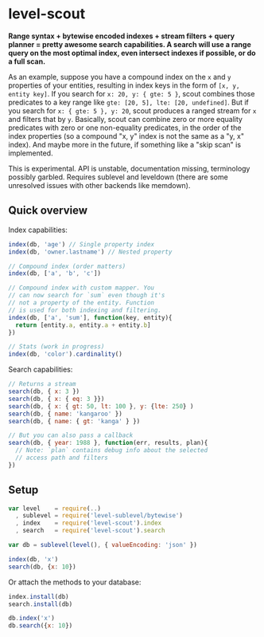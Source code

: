 # level-scout

**Range syntax + bytewise encoded indexes + stream filters + query planner = pretty awesome search capabilities. A search will use a range query on the most optimal index, even intersect indexes if possible, or do a full scan.**

As an example, suppose you have a compound index on the `x` and `y` properties of your entities, resulting in index keys in the form of `[x, y, entity key]`. If you search for `x: 20, y: { gte: 5 }`, scout combines those predicates to a key range like `gte: [20, 5], lte: [20, undefined]`. But if you search for `x: { gte: 5 }, y: 20`, scout produces a ranged stream for `x` and filters that by `y`. Basically, scout can combine zero or more equality predicates with zero or one non-equality predicates, in the order of the index properties (so a compound "x, y" index is not the same as a "y, x" index). And maybe more in the future, if something like a "skip scan" is implemented.

This is experimental. API is unstable, documentation missing, terminology possibly garbled. Requires sublevel and leveldown (there are some unresolved issues with other backends like memdown).

## Quick overview

Index capabilities:

```js
index(db, 'age') // Single property index
index(db, 'owner.lastname') // Nested property

// Compound index (order matters)
index(db, ['a', 'b', 'c']) 

// Compound index with custom mapper. You
// can now search for `sum` even though it's
// not a property of the entity. Function
// is used for both indexing and filtering.
index(db, ['a', 'sum'], function(key, entity){
  return [entity.a, entity.a + entity.b]
})

// Stats (work in progress)
index(db, 'color').cardinality()

```

Search capabilities:

```js
// Returns a stream
search(db, { x: 3 })
search(db, { x: { eq: 3 }})
search(db, { x: { gt: 50, lt: 100 }, y: {lte: 250} )
search(db, { name: 'kangaroo' })
search(db, { name: { gt: 'kanga' } })

// But you can also pass a callback
search(db, { year: 1988 }, function(err, results, plan){
  // Note: `plan` contains debug info about the selected
  // access path and filters
})

```

## Setup

```js
var level    = require(..)
  , sublevel = require('level-sublevel/bytewise')
  , index    = require('level-scout').index
  , search   = require('level-scout').search

var db = sublevel(level(), { valueEncoding: 'json' })

index(db, 'x')
search(db, {x: 10})

```

Or attach the methods to your database:

```js
index.install(db)
search.install(db)

db.index('x')
db.search({x: 10})

```
